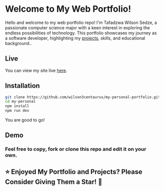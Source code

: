 # Welcome to My Web Portfolio!

Hello and welcome to my web portfolio repo! I'm Tafadzwa Wilson Sedze, a passionate computer science major with a keen interest in exploring the endless possibilities of technology. This portfolio showcases my journey as a software developer, highlighting my [projects](https://github.com/wilson3centaurus), skills, and educational background..


## Live
You can view my site live [here](https://github.com/wilson3centaurus/).

## Installation
```bash
git clone https://github.com/wilson3centaurus/my-personal-portfolio.git
cd my-personal
npm install
npm run dev
```
You are good to go!
## Demo

### Feel free to copy, fork or clone this repo and edit it on your own.

## ⭐ Enjoyed My Portfolio and Projects? Please Consider Giving Them a Star! 💫
